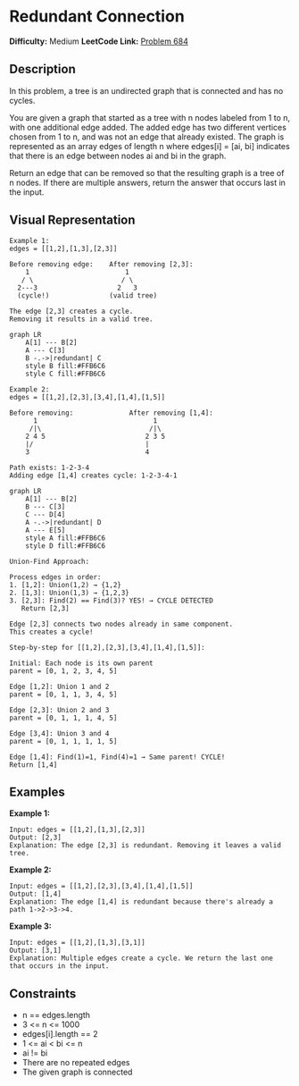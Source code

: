 # Redundant Connection

**Difficulty:** Medium
**LeetCode Link:** [Problem 684](https://leetcode.com/problems/redundant-connection/)

## Description
In this problem, a tree is an undirected graph that is connected and has no cycles.

You are given a graph that started as a tree with n nodes labeled from 1 to n, with one additional edge added. The added edge has two different vertices chosen from 1 to n, and was not an edge that already existed. The graph is represented as an array edges of length n where edges[i] = [ai, bi] indicates that there is an edge between nodes ai and bi in the graph.

Return an edge that can be removed so that the resulting graph is a tree of n nodes. If there are multiple answers, return the answer that occurs last in the input.

## Visual Representation

```
Example 1:
edges = [[1,2],[1,3],[2,3]]

Before removing edge:    After removing [2,3]:
    1                        1
   / \                      / \
  2---3                    2   3
  (cycle!)               (valid tree)

The edge [2,3] creates a cycle.
Removing it results in a valid tree.
```

```mermaid
graph LR
    A[1] --- B[2]
    A --- C[3]
    B -.->|redundant| C
    style B fill:#FFB6C6
    style C fill:#FFB6C6
```

```
Example 2:
edges = [[1,2],[2,3],[3,4],[1,4],[1,5]]

Before removing:              After removing [1,4]:
      1                             1
     /|\                           /|\
    2 4 5                         2 3 5
    |/                            |
    3                             4

Path exists: 1-2-3-4
Adding edge [1,4] creates cycle: 1-2-3-4-1
```

```mermaid
graph LR
    A[1] --- B[2]
    B --- C[3]
    C --- D[4]
    A -.->|redundant| D
    A --- E[5]
    style A fill:#FFB6C6
    style D fill:#FFB6C6
```

```
Union-Find Approach:

Process edges in order:
1. [1,2]: Union(1,2) → {1,2}
2. [1,3]: Union(1,3) → {1,2,3}
3. [2,3]: Find(2) == Find(3)? YES! → CYCLE DETECTED
   Return [2,3]

Edge [2,3] connects two nodes already in same component.
This creates a cycle!
```

```
Step-by-step for [[1,2],[2,3],[3,4],[1,4],[1,5]]:

Initial: Each node is its own parent
parent = [0, 1, 2, 3, 4, 5]

Edge [1,2]: Union 1 and 2
parent = [0, 1, 1, 3, 4, 5]

Edge [2,3]: Union 2 and 3
parent = [0, 1, 1, 1, 4, 5]

Edge [3,4]: Union 3 and 4
parent = [0, 1, 1, 1, 1, 5]

Edge [1,4]: Find(1)=1, Find(4)=1 → Same parent! CYCLE!
Return [1,4]
```

## Examples

**Example 1:**
```
Input: edges = [[1,2],[1,3],[2,3]]
Output: [2,3]
Explanation: The edge [2,3] is redundant. Removing it leaves a valid tree.
```

**Example 2:**
```
Input: edges = [[1,2],[2,3],[3,4],[1,4],[1,5]]
Output: [1,4]
Explanation: The edge [1,4] is redundant because there's already a path 1->2->3->4.
```

**Example 3:**
```
Input: edges = [[1,2],[1,3],[3,1]]
Output: [3,1]
Explanation: Multiple edges create a cycle. We return the last one that occurs in the input.
```

## Constraints
- n == edges.length
- 3 <= n <= 1000
- edges[i].length == 2
- 1 <= ai < bi <= n
- ai != bi
- There are no repeated edges
- The given graph is connected
